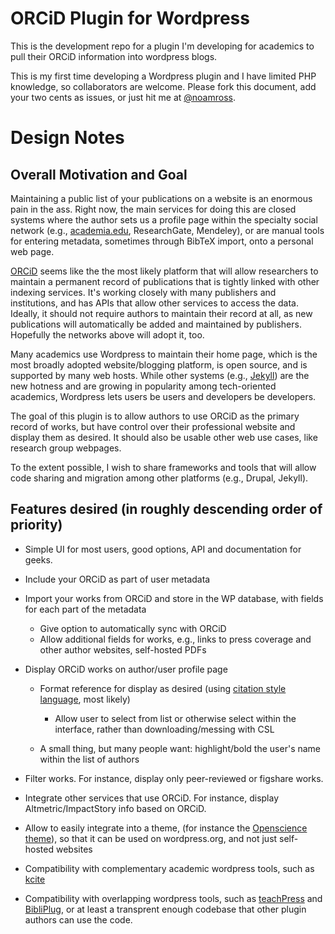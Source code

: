 ORCiD Plugin for Wordpress
==========================

This is the development repo for a plugin I'm developing for academics to pull
their ORCiD information into wordpress blogs.

This is my first time developing a Wordpress plugin and I have limited PHP
knowledge, so collaborators are welcome.  Please fork this document, add your two cents as issues, or just hit me at [@noamross](http://twitter.com/noamross).

Design Notes
============

Overall Motivation and Goal
---------------------------

Maintaining a public list of your publications on a website is an enormous pain
in the ass. Right now, the main services for doing this are closed systems where
the author sets us a profile page within the specialty social network (e.g.,
[academia.edu](http://www.academia.edu/), ResearchGate, Mendeley), or are manual
tools for entering metadata, sometimes through BibTeX import, onto a personal
web page.

[ORCiD](http://orcid.org/) seems like the the most likely platform that will
allow researchers to maintain a permanent record of publications that is tightly
linked with other indexing services. It's working closely with many publishers
and institutions, and has APIs that allow other services to access the data.
Ideally, it should not require authors to maintain their record at all, as new
publications will automatically be added and maintained by publishers. Hopefully
the networks above will adopt it, too.

Many academics use Wordpress to maintain their home page, which is the most
broadly adopted website/blogging platform, is open source, and is supported by
many web hosts. While other systems (e.g., [Jekyll](http://jekyllrb.com/)) are
the new hotness and are growing in popularity among tech-oriented academics,
Wordpress lets users be users and developers be developers.

The goal of this plugin is to allow authors to use ORCiD as the primary record
of works, but have control over their professional website and display them as
desired. It should also be usable other web use cases, like research group
webpages.

To the extent possible, I wish to share frameworks and tools that will allow
code sharing and migration among other platforms (e.g., Drupal, Jekyll).

Features desired (in roughly descending order of priority)
----------------------------------------------------------

-   Simple UI for most users, good options, API and documentation for geeks.
-   Include your ORCiD as part of user metadata
-   Import your works from ORCiD and store in the WP database, with fields for
    each part of the metadata
    -   Give option to automatically sync with ORCiD
    -   Allow additional fields for works, e.g., links to press coverage and
        other author websites, self-hosted PDFs

-   Display ORCiD works on author/user profile page
    -   Format reference for display as desired (using [citation style
        language](http://citationstyles.org/), most likely)
        -   Allow user to select from list or otherwise select within the
            interface, rather than downloading/messing with CSL

    -   A small thing, but many people want: highlight/bold the user's name
        within the list of authors

-   Filter works. For instance, display only peer-reviewed or figshare works.
-   Integrate other services that use ORCiD. For instance, display
    Altmetric/ImpactStory info based on ORCiD.
-   Allow to easily integrate into a theme, (for instance the [Openscience
    theme](https://github.com/skasberger/openscience-wordpress-theme)), so that
    it can be used on wordpress.org, and not just self-hosted websites
-   Compatibility with complementary academic wordpress tools, such as
    [kcite](http://wordpress.org/plugins/kcite/)
-   Compatibility with overlapping wordpress tools, such as
    [teachPress](http://wordpress.org/plugins/teachpress/) and
    [BibliPlug](http://wordpress.org/plugins/enhanced-bibliplug/), or at least a
    transprent enough codebase that other plugin authors can use the code.
